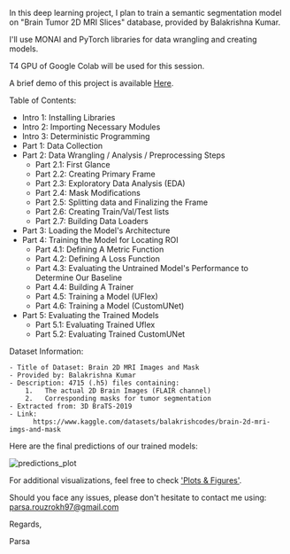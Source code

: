 In this deep learning project, I plan to train a semantic segmentation model on "Brain Tumor 2D MRI Slices" database, provided by Balakrishna Kumar.

I'll use MONAI and PyTorch libraries for data wrangling and creating models.

T4 GPU of Google Colab will be used for this session.

A brief demo of this project is available [Here](https://drive.google.com/file/d/1J4rTXqb2bO0oipFvsjbYH7sX3565Rg2G/view
).

Table of Contents:

*   Intro 1: Installing Libraries
*   Intro 2: Importing Necessary Modules
*   Intro 3: Deterministic Programming
*   Part 1: Data Collection
*   Part 2: Data Wrangling / Analysis / Preprocessing Steps
      - Part 2.1: First Glance
      - Part 2.2: Creating Primary Frame
      - Part 2.3: Exploratory Data Analysis (EDA)
      - Part 2.4: Mask Modifications
      - Part 2.5: Splitting data and Finalizing the Frame
      - Part 2.6: Creating Train/Val/Test lists
      - Part 2.7: Building Data Loaders
*   Part 3: Loading the Model's Architecture
*   Part 4: Training the Model for Locating ROI
      - Part 4.1: Defining A Metric Function
      - Part 4.2: Defining A Loss Function
      - Part 4.3: Evaluating the Untrained Model's Performance to Determine Our Baseline
      - Part 4.4: Building A Trainer
      - Part 4.5: Training a Model (UFlex)
      - Part 4.6: Training a Model (CustomUNet)
*   Part 5: Evaluating the Trained Models
      - Part 5.1: Evaluating Trained Uflex
      - Part 5.2: Evaluating Trained CustomUNet

Dataset Information:

    - Title of Dataset: Brain 2D MRI Images and Mask
    - Provided by: Balakrishna Kumar
    - Description: 4715 (.h5) files containing:
        1.   The actual 2D Brain Images (FLAIR channel)
        2.   Corresponding masks for tumor segmentation  
    - Extracted from: 3D BraTS-2019
    - Link:
          https://www.kaggle.com/datasets/balakrishcodes/brain-2d-mri-imgs-and-mask

Here are the final predictions of our trained models:

![predictions_plot](https://github.com/ParsaRouzrokh/PyTorch_Brain_Tumor_Segmentation_2D/assets/142688509/8aef951c-d8a2-4ef5-90df-2b78e8224ba2)

For additional visualizations, feel free to check ['Plots & Figures'](https://github.com/ParsaRouzrokh/PyTorch_Brain_Tumor_Segmentation_2D/tree/main/Plots%20%26%20Figures).

Should you face any issues, please don't hesitate to contact me using: [parsa.rouzrokh97@gmail.com](mailto:parsa.rouzrokh97@gmail.com)

Regards,

Parsa

